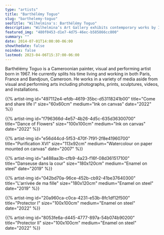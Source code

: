 ```yaml
---
type: "artists"
title: "Barthélémy Toguo"
slug: "barthelemy-toguo"
seoTitle: "Wilhelmina's: Barthélémy Toguo"
description: "Wilhelmina’s Art Gallery exhibits contemporary works by International artists on Hydra between June and October. The exhibitions are displayed inside a historic building on Mandraki Beach that was once the Captain’s Mansion. This year the artists displayed are vastly different but share in common supreme technical skill and treat subjects rooted in universal themes, particularly nature, myth, philosophy and dreams."
featured_img: "480f0453-d1e7-4d75-46ec-b585866cc800"
summary: ""
date: 2014-07-01T14:00:00-06:00
showthedate: false
noindex: false
lastmod: 2023-04-06T15:37:00-06:00
---
```


Barthélémy Toguo is a Cameroonian painter, visual and performing artist born in 1967. He currently splits his time living and working in both Paris, France and Bandjoun, Cameroon. He works in a variety of media aside from visual and performing arts including photographs, prints, sculptures, videos, and installations.

{{% artist-img id="497112e4-efdb-4619-35bc-d53118241b00" title="Come and share life I" size="60x60cm" medium="Ink on canvas" date="2022" %}}

{{% artist-img id="f796366d-4e57-4b26-4d5c-635d36300700" title="Dance of Flowers" size="100x100cm" medium="Ink on canvas" date="2022" %}}

{{% artist-img id="e56d44cd-5f53-470f-7f91-2f8e41960700" title="Purification XVI" size="113x92cm" medium="Watercolour on paper mounted on canvas" date="2007" %}}

{{% artist-img id="a488aa3b-cfb9-4a23-f16f-08d361517100" title="Danseuse dans la cour" size="180x120cm" medium="Enamel on steel" date="2019" %}}

{{% artist-img id="042bd70a-96ce-452b-cb92-41be37640300" title="L'arrivée de ma fille" size="180x120cm" medium="Enamel on steel" date="2019" %}}

{{% artist-img id="20a960ca-c0ca-4231-e53b-8fc1df12f500" title="Protector I" size="100x100cm" medium="Enamel on steel" date="2022" %}}

{{% artist-img id="8053fe6a-d445-4777-897a-54b074b90200" title="Protector II" size="100x100cm" medium="Enamel on steel" date="2022" %}}
